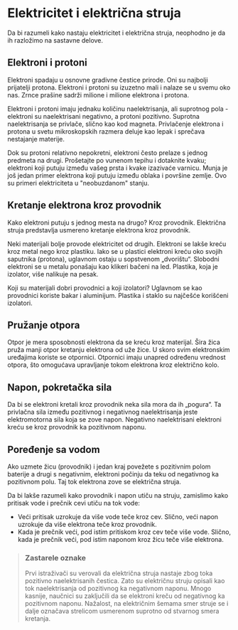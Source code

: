 # Elektricitet i električna struja

Da bi razumeli kako nastaju elektricitet i električna struja, neophodno je da ih razložimo na sastavne delove.

## Elektroni i protoni

Elektroni spadaju u osnovne gradivne čestice prirode. Oni su najbolji prijatelji protona. Elektroni i protoni su izuzetno mali i nalaze se u svemu oko nas. Zrnce prašine sadrži milione i milione elektrona i protona.

Elektroni i protoni imaju jednaku količinu naelektrisanja, ali suprotnog pola - elektroni su naelektrisani negativno, a protoni pozitivno. Suprotna naelektrisanja se privlače, slično kao kod magneta. Privlačenje elektrona i protona u svetu mikroskopskih razmera deluje kao lepak i sprečava nestajanje materije.

Dok su protoni relativno nepokretni, elektroni često prelaze s jednog predmeta na drugi. Prošetajte po vunenom tepihu i dotaknite kvaku; elektroni koji putuju između vašeg prsta i kvake izazivaće varnicu. Munja je još jedan primer elektrona koji putuju između oblaka i površine zemlje. Ovo su primeri elektriciteta u "neobuzdanom" stanju.

## Kretanje elektrona kroz provodnik

Kako elektroni putuju s jednog mesta na drugo? Kroz provodnik. Električna struja predstavlja usmereno kretanje elektrona kroz provodnik.

Neki materijali bolje provode elektricitet od drugih. Elektroni se lakše kreću kroz metal nego kroz plastiku. Iako se u plastici elektroni kreću oko svojih saputnika (protona), uglavnom ostaju u sopstvenom „dvorištu“. Slobodni elektroni se u metalu ponašaju kao klikeri bačeni na led. Plastika, koja je izolator, više nalikuje na pesak.

Koji su materijali dobri provodnici a koji izolatori? Uglavnom se kao provodnici koriste bakar i aluminijum. Plastika i staklo su najčešće korišćeni izolatori.

## Pružanje otpora

Otpor je mera sposobnosti elektrona da se kreću kroz materijal. Šira žica pruža manji otpor kretanju elektrona od uže žice. U skoro svim elektronskim uređajima koriste se otpornici. Otpornici imaju unapred određenu vrednost otpora, što omogućava upravljanje tokom elektrona kroz električno kolo.

## Napon, pokretačka sila

Da bi se elektroni kretali kroz provodnik neka sila mora da ih „pogura“. Ta privlačna sila između pozitivnog i negativnog naelektrisanja jeste elektromotorna sila koja se zove napon. Negativno naelektrisani elektroni kreću se kroz provodnik ka pozitivnom naponu.

## Poređenje sa vodom

Ako uzmete žicu (provodnik) i jedan kraj povežete s pozitivnim polom baterije a drugi s negativnim, elektroni počinju da teku od negativnog ka pozitivnom polu. Taj tok elektrona zove se električna struja. 

Da bi lakše razumeli kako provodnik i napon utiču na struju, zamislimo kako pritisak vode i prečnik cevi utiču na tok vode:

* Veći pritisak uzrokuje da više vode teče kroz cev. Slično, veći napon uzrokuje da više elektrona teče kroz provodnik.
* Kada je prečnik veći, pod istim pritiskom kroz cev teče više vode. Slično, kada je prečnik veći, pod istim naponom kroz žicu teče više elektrona.

> ### Zastarele oznake
> Prvi istraživači su verovali da električna stru­ja nastaje zbog toka pozitivno naelektri­sanih čestica. Zato su električnu struju opisali kao tok naelektrisanja od pozitivnog ka negativnom naponu. Mnogo kasnije, naučnici su zaključili da se elektroni kreču od negativnog ka pozitiv­nom naponu. Nažalost, na električnim šemama smer struje se i dalje označava streli­com usmerenom suprotno od stvarnog smera kretanja.
